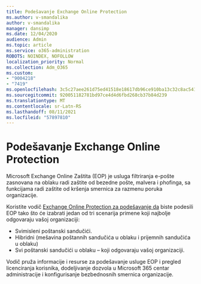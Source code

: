 ```yaml
---
title: Podešavanje Exchange Online Protection
ms.author: v-smandalika
author: v-smandalika
manager: dansimp
ms.date: 12/04/2020
audience: Admin
ms.topic: article
ms.service: o365-administration
ROBOTS: NOINDEX, NOFOLLOW
localization_priority: Normal
ms.collection: Adm_O365
ms.custom:
- "9004218"
- "7419"
ms.openlocfilehash: 3c5c27aee261d75ed41518e18617db96ce910ba13c32c8ac541a5ee81522ebea
ms.sourcegitcommit: 920051182781bd97ce4d4d6fbd268cb37b84d239
ms.translationtype: MT
ms.contentlocale: sr-Latn-RS
ms.lasthandoff: 08/11/2021
ms.locfileid: "57897810"
---
```

# <a name="set-up-exchange-online-protection"></a>Podešavanje Exchange Online Protection

Microsoft Exchange Online Zaštita (EOP) je usluga filtriranja e-pošte zasnovana na oblaku radi zaštite od bezedne pošte, malvera i phofinga, sa funkcijama radi zaštite od kršenja smernica za razmenu poruka organizacije.

Koristite vodič [Exchange Online Protection za podešavanje da](https://admin.microsoft.com/adminportal/home?#/modernonboarding/setupexchangeonlineprotection) biste podesili EOP tako što će izabrati jedan od tri scenarija primene koji najbolje odgovaraju vašoj organizaciji:

- Svimisleni poštanski sandučići.
- Hibridni (mešavina poštannih sandučića u oblaku i prijemnih sandučića u oblaku)
- Svi poštanski sandučići u oblaku – koji odgovaraju vašoj organizaciji.

Vodič pruža informacije i resurse za podešavanje usluge EOP i pregled licenciranja korisnika, dodeljivanje dozvola u Microsoft 365 centar administracije i konfigurisanje bezbednosnih smernica organizacije.
